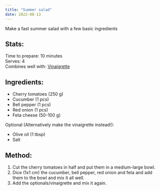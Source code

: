 ```yaml
---
title: "Summer salad"
date: 2022-08-13
---
```

Make a fast summer salad with a few basic ingredients

## Stats:
Time to prepare: 10 minutes  
Serves: 4  
Combines well with: [Vinaigrette](https://phorys.github.io/Food/2022/07/24/Vinaigrette.html)

## Ingredients:
- Cherry tomatoes (250 g)
- Cucumber (1 pcs)
- Bell pepper (1 pcs)
- Red onion (1 pcs)
- Feta cheese (50-100 g)

Optional (Alternatively make the vinaigrette instead!):
- Olive oil (1 tbsp)
- Salt

## Method:
1. Cut the cherry tomatoes in half and put them in a medium-large bowl.
2. Dice (1x1 cm) the cucumber, bell pepper, red onion and feta and add them to the bowl and mix it all well.
3. Add the optionals/vinaigrette and mix it again.
